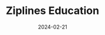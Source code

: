 ---  
layout: startup_page  
title: "Ziplines Education"  
id: "ziplines.com"  
permalink: "/ziplineseducationziplines.com02212024/"  
website: "https://www.ziplines.com/"  
funding_round: "Series A"  
funding_amount: "$6.4M"  
investors: "Jackson Square Ventures, Wildcat Venture Partners, WGU Labs"  
about: "Ziplines Education partners with universities to offer industry-focused certificate courses preparing professionals for the digital workforce. Their courses combine self-directed and live learning, emphasizing real-world application, data-driven strategies, and technology skills. The company aims to bridge the digital skills gap and help students thrive in in-demand careers."  
markets: "Education Technology, Professional Development, Corporate Training, E-Learning, Higher Education"  
hq: "San Carlos, California, United States"  
founded_year: "2017"  
linkedin: "https://www.linkedin.com/company/ziplineseducation/"  
twitter: "https://twitter.com/ZiplinesEdu"  
instagram: "https://www.instagram.com/ziplineseducation/"  
facebook: "https://www.facebook.com/ZiplinesEducation"  
crunchbase: "https://www.crunchbase.com/organization/greenfig"  
pitchbook: "https://pitchbook.com/profiles/company/180698-23"  

date_display: "21-Feb-2024"  
date: "2024-02-21"

# SEO Optimization  
meta_title: "Ziplines Education - Series A Funding ($6.4M)"  
meta_description: "Ziplines Education, Ziplines Education partners with universities to offer industry-focused certificate courses preparing professionals for the digital workforce. Their c..."  
meta_keywords: "Ziplines Education, Education Technology, Professional Development, Corporate Training, E-Learning, Higher Education, Series A funding"  
canonical_url: "https://startup.projectstartups.com/ziplineseducationziplines.com02212024/"  
---